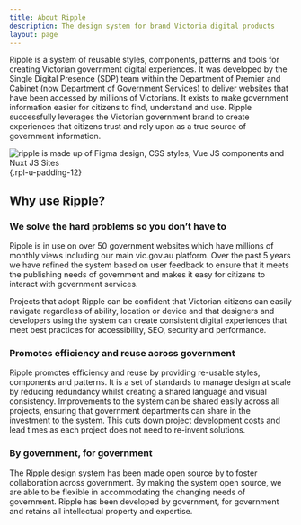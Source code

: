 ```yaml
---
title: About Ripple
description: The design system for brand Victoria digital products
layout: page
---
```


Ripple is a system of reusable styles, components, patterns and tools for creating Victorian government digital experiences. It was developed by the Single Digital Presence (SDP) team within the Department of Premier and Cabinet (now Department of Government Services) to deliver websites that have been accessed by millions of Victorians. It exists to make government information easier for citizens to find, understand and use. Ripple successfully leverages the Victorian government brand to create experiences that citizens trust and rely upon as a true source of government information.

![ripple is made up of Figma design, CSS styles, Vue JS components and Nuxt JS Sites](/assets/img/ripple-parts.png){.rpl-u-padding-12}


## Why use Ripple?

### We solve the hard problems so you don’t have to

Ripple is in use on over 50 government websites which have millions of monthly views including our main vic.gov.au platform. Over the past 5 years we have refined the system based on user feedback to ensure that it meets the publishing needs of government and makes it easy for citizens to interact with government services. 

Projects that adopt Ripple can be confident that Victorian citizens can easily navigate regardless of ability, location or device and that designers and developers using the system can create consistent digital experiences that meet best practices for accessibility, SEO, security and performance.

### Promotes efficiency and reuse across government

Ripple promotes efficiency and reuse by providing re-usable styles, components and patterns. It is a set of standards to manage design at scale by reducing redundancy whilst creating a shared language and visual consistency. Improvements to the system can be shared easily across all projects, ensuring that government departments can share in the investment to the system. This cuts down project development costs and lead times as each project does not need to re-invent solutions. 

### By government, for government

The Ripple design system has been made open source by to foster collaboration across government. By making the system open source, we are able to be flexible in accommodating the changing needs of government. Ripple has been developed by government, for government and retains all intellectual property and expertise. 
